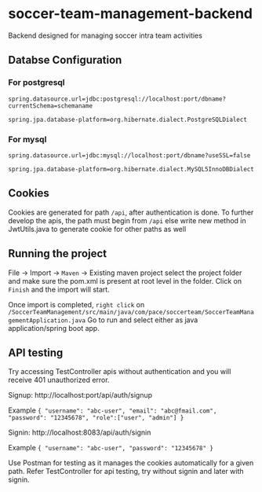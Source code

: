 # soccer-team-management-backend
Backend designed for managing soccer intra team activities


## Databse Configuration
### For postgresql
`spring.datasource.url=jdbc:postgresql://localhost:port/dbname?currentSchema=schemaname`

`spring.jpa.database-platform=org.hibernate.dialect.PostgreSQLDialect`

### For mysql
`spring.datasource.url=jdbc:mysql://localhost:port/dbname?useSSL=false`

`spring.jpa.database-platform=org.hibernate.dialect.MySQL5InnoDBDialect`



## Cookies
Cookies are generated for path `/api`, after authentication is done.
To further develop the apis, the path must begin from `/api`
else write new method in JwtUtils.java to generate cookie for other paths as well

## Running the project
File -> Import -> `Maven` -> Existing maven project
select the project folder and make sure the pom.xml is present at root level in the folder.
Click on `Finish` and the import will start.

Once import is completed, `right click` on `/SoccerTeamManagement/src/main/java/com/pace/soccerteam/SoccerTeamManagementApplication.java`
Go to run and select either as java application/spring boot app.

## API testing

Try accessing TestController apis without authentication and you will receive 401 unauthorized error.

Signup:
http://localhost:port/api/auth/signup

Example
`{
    "username": "abc-user",
    "email": "abc@fmail.com",
    "password": "12345678",
    "role":["user", "admin"]
}`

Signin:
http://localhost:8083/api/auth/signin

Example
`{
    "username": "abc-user",
    "password": "12345678"
}`

Use Postman for testing as it manages the cookies automatically for a given path.
Refer TestController for api testing, try without signin and later with signin.


